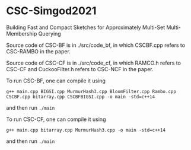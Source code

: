 # CSC-Simgod2021
Building Fast and Compact Sketches for Approximately Multi-Set Multi-Membership Querying

Source code of CSC-BF is in ./src/code_bf, in which CSCBF.cpp refers to CSC-RAMBO in the paper.

Source code of CSC-CF is in ./src/code_cf, in which RAMCO.h refers to CSC-CF and CuckooFilter.h refers to CSC-NCF in the paper.

To run CSC-BF, one can compile it using

`g++ main.cpp BIGSI.cpp MurmurHash3.cpp BloomFilter.cpp Rambo.cpp CSCBF.cpp bitarray.cpp CSCBFBIGSI.cpp -o main -std=c++14`

and then run `./main`

To run CSC-CF, one can compile it using

`g++ main.cpp bitarray.cpp MurmurHash3.cpp -o main -std=c++14`

and then run `./main`
